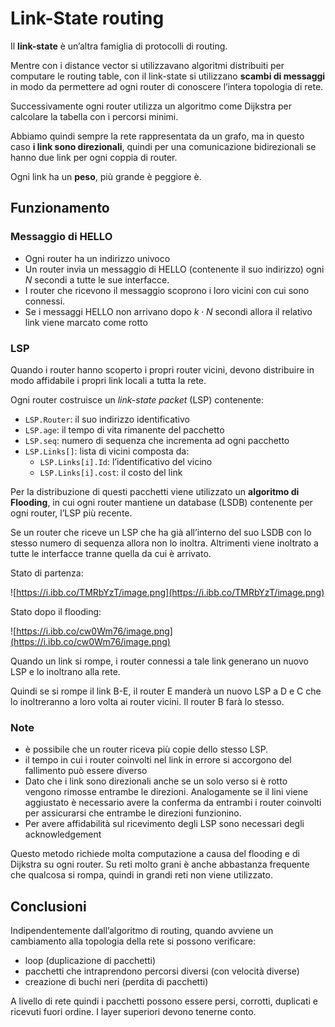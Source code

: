 ﻿# Link-State routing

Il **link-state** è un’altra famiglia di protocolli di routing.

Mentre con i distance vector si utilizzavano algoritmi distribuiti per computare le routing table, con il link-state si utilizzano **scambi di messaggi** in modo da permettere ad ogni router di conoscere l’intera topologia di rete.

Successivamente ogni router utilizza un algoritmo come Dijkstra per calcolare la tabella con i percorsi minimi.

Abbiamo quindi sempre la rete rappresentata da un grafo, ma in questo caso **i link sono direzionali**, quindi per una comunicazione bidirezionali se hanno due link per ogni coppia di router.

Ogni link ha un **peso**, più grande è peggiore è.

## Funzionamento

### Messaggio di HELLO

- Ogni router ha un indirizzo univoco
- Un router invia un messaggio di HELLO (contenente il suo indirizzo) ogni $N$ secondi a tutte le sue interfacce.
- I router che ricevono il messaggio scoprono i loro vicini con cui sono connessi.
- Se i  messaggi HELLO non arrivano dopo $k\cdot N$ secondi allora il relativo link viene marcato come rotto

### LSP

Quando i router hanno scoperto i propri router vicini, devono distribuire in modo affidabile i propri link locali a tutta la rete.

Ogni router costruisce un *link-state packet* (LSP) contenente:

- `LSP.Router`: il suo indirizzo identificativo
- `LSP.age`: il tempo di vita rimanente del pacchetto
- `LSP.seq`: numero di sequenza che incrementa ad ogni pacchetto
- `LSP.Links[]`: lista di vicini composta da:
    - `LSP.Links[i].Id`: l’identificativo del vicino
    - `LSP.Links[i].cost`: il costo del link

Per la distribuzione di questi pacchetti viene utilizzato un **algoritmo di Flooding**, in cui ogni router mantiene un database (LSDB) contenente per ogni router, l’LSP più recente.

Se un router che riceve un LSP che ha già all’interno del suo LSDB con lo stesso numero di sequenza allora non lo inoltra. Altrimenti viene inoltrato a tutte le interfacce tranne quella da cui è arrivato.

Stato di partenza:

![https://i.ibb.co/TMRbYzT/image.png](https://i.ibb.co/TMRbYzT/image.png)

Stato dopo il flooding:

![https://i.ibb.co/cw0Wm76/image.png](https://i.ibb.co/cw0Wm76/image.png)

Quando un link si rompe, i router connessi a tale link generano un nuovo LSP e lo inoltrano alla rete.

Quindi se si rompe il link B-E, il router E manderà un nuovo LSP a D e C che lo inoltreranno a loro volta ai router vicini. Il router B farà lo stesso.

### Note

- è possibile che un router riceva più copie dello stesso LSP.
- il tempo in cui i router coinvolti nel link in errore si accorgono del fallimento può essere diverso
- Dato che i link sono direzionali anche se un solo verso si è rotto vengono rimosse entrambe le direzioni. Analogamente se il lini viene aggiustato è necessario avere la conferma da entrambi i router coinvolti per assicurarsi che entrambe le direzioni funzionino.
- Per avere affidabilità sul ricevimento degli LSP sono necessari degli acknowledgement

Questo metodo richiede molta computazione a causa del flooding e di Dijkstra su ogni router. Su reti molto grani è anche abbastanza frequente che qualcosa si rompa, quindi in grandi reti non viene utilizzato.

## Conclusioni

Indipendentemente dall’algoritmo di routing, quando avviene un cambiamento alla topologia della rete si possono verificare:

- loop (duplicazione di pacchetti)
- pacchetti che intraprendono percorsi diversi (con velocità diverse)
- creazione di buchi neri (perdita di pacchetti)

A livello di rete quindi i pacchetti possono essere persi, corrotti, duplicati e ricevuti fuori ordine. I layer superiori devono tenerne conto.

